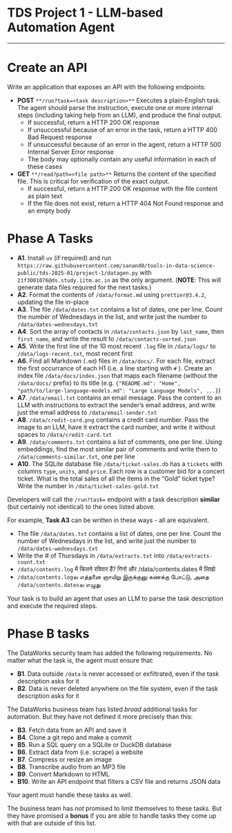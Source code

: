 # **TDS Project 1 - LLM-based Automation Agent**

---

# Create an API

Write an application that exposes an API with the following endpoints:

*   **POST** `**/run?task=<task description>**` Executes a plain‑English task. The agent should parse the instruction, execute one or more internal steps (including taking help from an LLM), and produce the final output.
    *   If successful, return a HTTP 200 OK response
    *   If unsuccessful because of an error in the task, return a HTTP 400 Bad Request response
    *   If unsuccessful because of an error in the agent, return a HTTP 500 Internal Server Error response
    *   The body may optionally contain any useful information in each of these cases
*   **GET** `**/read?path=<file path>**` Returns the content of the specified file. This is critical for verification of the exact output.
    *   If successful, return a HTTP 200 OK response with the file content as plain text
    *   If the file does not exist, return a HTTP 404 Not Found response and an empty body

# Phase A Tasks

*   **A1**. Install `uv` (if required) and run `https://raw.githubusercontent.com/sanand0/tools-in-data-science-public/tds-2025-01/project-1/datagen.py` with `21f3001076@ds.study.iitm.ac.in` as the only argument. (**NOTE**: This will generate data files required for the next tasks.)
*   **A2**. Format the contents of `/data/format.md` using `prettier@3.4.2`, updating the file in-place
*   **A3**. The file `/data/dates.txt` contains a list of dates, one per line. Count the number of Wednesdays in the list, and write just the number to `/data/dates-wednesdays.txt`
*   **A4**. Sort the array of contacts in `/data/contacts.json` by `last_name`, then `first_name`, and write the result to `/data/contacts-sorted.json`
*   **A5**. Write the first line of the 10 most recent `.log` file in `/data/logs/` to `/data/logs-recent.txt`, most recent first
*   **A6**. Find all Markdown (`.md`) files in `/data/docs/`. For each file, extract the first occurrance of each H1 (i.e. a line starting with `#` ). Create an index file `/data/docs/index.json` that maps each filename (without the `/data/docs/` prefix) to its title (e.g. `{"README.md": "Home", "path/to/large-language-models.md": "Large Language Models", ...}`)
*   **A7**. `/data/email.txt` contains an email message. Pass the content to an LLM with instructions to extract the sender’s email address, and write just the email address to `/data/email-sender.txt`
*   **A8**. `/data/credit-card.png` contains a credit card number. Pass the image to an LLM, have it extract the card number, and write it without spaces to `/data/credit-card.txt`
*   **A9**. `/data/comments.txt` contains a list of comments, one per line. Using embeddings, find the most similar pair of comments and write them to `/data/comments-similar.txt`, one per line
*   **A10**. The SQLite database file `/data/ticket-sales.db` has a `tickets` with columns `type`, `units`, and `price`. Each row is a customer bid for a concert ticket. What is the total sales of all the items in the “Gold” ticket type? Write the number in `/data/ticket-sales-gold.txt`

Developers will call the `/run?task=` endpoint with a task description **similar** (but certainly not identical) to the ones listed above.

For example, **Task A3** can be written in these ways - all are equivalent.

*   The file `/data/dates.txt` contains a list of dates, one per line. Count the number of Wednesdays in the list, and write just the number to `/data/dates-wednesdays.txt`
*   Write the # of Thursdays in `/data/extracts.txt` into `/data/extracts-count.txt`
*   `/data/contents.log` में कितने रविवार हैं? गिनो और /data/contents.dates में लिखो
*   `/data/contents.log`ல எத்தனை ஞாயிறு இருக்குனு கணக்கு போட்டு, அதை `/data/contents.dates`ல எழுது

Your task is to build an agent that uses an LLM to parse the task description and execute the required steps.

# Phase B tasks

The DataWorks security team has added the following requirements. No matter what the task is, the agent must ensure that:

*   **B1**. Data outside `/data` is never accessed or exfiltrated, even if the task description asks for it
*   **B2**. Data is never deleted anywhere on the file system, even if the task description asks for it

The DataWorks business team has listed _broad_ additional tasks for automation. But they have not defined it more precisely than this:

*   **B3**. Fetch data from an API and save it
*   **B4**. Clone a git repo and make a commit
*   **B5**. Run a SQL query on a SQLite or DuckDB database
*   **B6**. Extract data from (i.e. scrape) a website
*   **B7**. Compress or resize an image
*   **B8**. Transcribe audio from an MP3 file
*   **B9**. Convert Markdown to HTML
*   **B10**. Write an API endpoint that filters a CSV file and returns JSON data

Your agent must handle these tasks as well.

The business team has _not_ promised to limit themselves to these tasks. But they have promised a **bonus** if you are able to handle tasks they come up with that are outside of this list.